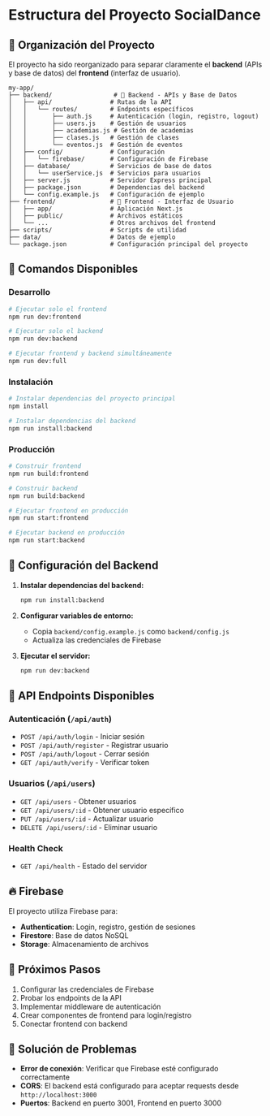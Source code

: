 # Estructura del Proyecto SocialDance

## 📁 Organización del Proyecto

El proyecto ha sido reorganizado para separar claramente el **backend** (APIs y base de datos) del **frontend** (interfaz de usuario).

```
my-app/
├── backend/                 # 🚀 Backend - APIs y Base de Datos
│   ├── api/                # Rutas de la API
│   │   └── routes/         # Endpoints específicos
│   │       ├── auth.js     # Autenticación (login, registro, logout)
│   │       ├── users.js    # Gestión de usuarios
│   │       ├── academias.js # Gestión de academias
│   │       ├── clases.js   # Gestión de clases
│   │       └── eventos.js  # Gestión de eventos
│   ├── config/             # Configuración
│   │   └── firebase/       # Configuración de Firebase
│   ├── database/           # Servicios de base de datos
│   │   └── userService.js  # Servicios para usuarios
│   ├── server.js           # Servidor Express principal
│   ├── package.json        # Dependencias del backend
│   └── config.example.js   # Configuración de ejemplo
├── frontend/               # 🎨 Frontend - Interfaz de Usuario
│   ├── app/                # Aplicación Next.js
│   ├── public/             # Archivos estáticos
│   └── ...                 # Otros archivos del frontend
├── scripts/                # Scripts de utilidad
├── data/                   # Datos de ejemplo
└── package.json            # Configuración principal del proyecto
```

## 🚀 Comandos Disponibles

### Desarrollo
```bash
# Ejecutar solo el frontend
npm run dev:frontend

# Ejecutar solo el backend
npm run dev:backend

# Ejecutar frontend y backend simultáneamente
npm run dev:full
```

### Instalación
```bash
# Instalar dependencias del proyecto principal
npm install

# Instalar dependencias del backend
npm run install:backend
```

### Producción
```bash
# Construir frontend
npm run build:frontend

# Construir backend
npm run build:backend

# Ejecutar frontend en producción
npm run start:frontend

# Ejecutar backend en producción
npm run start:backend
```

## 🔧 Configuración del Backend

1. **Instalar dependencias del backend:**
   ```bash
   npm run install:backend
   ```

2. **Configurar variables de entorno:**
   - Copia `backend/config.example.js` como `backend/config.js`
   - Actualiza las credenciales de Firebase

3. **Ejecutar el servidor:**
   ```bash
   npm run dev:backend
   ```

## 📡 API Endpoints Disponibles

### Autenticación (`/api/auth`)
- `POST /api/auth/login` - Iniciar sesión
- `POST /api/auth/register` - Registrar usuario
- `POST /api/auth/logout` - Cerrar sesión
- `GET /api/auth/verify` - Verificar token

### Usuarios (`/api/users`)
- `GET /api/users` - Obtener usuarios
- `GET /api/users/:id` - Obtener usuario específico
- `PUT /api/users/:id` - Actualizar usuario
- `DELETE /api/users/:id` - Eliminar usuario

### Health Check
- `GET /api/health` - Estado del servidor

## 🔥 Firebase

El proyecto utiliza Firebase para:
- **Authentication**: Login, registro, gestión de sesiones
- **Firestore**: Base de datos NoSQL
- **Storage**: Almacenamiento de archivos

## 📝 Próximos Pasos

1. Configurar las credenciales de Firebase
2. Probar los endpoints de la API
3. Implementar middleware de autenticación
4. Crear componentes de frontend para login/registro
5. Conectar frontend con backend

## 🐛 Solución de Problemas

- **Error de conexión**: Verificar que Firebase esté configurado correctamente
- **CORS**: El backend está configurado para aceptar requests desde `http://localhost:3000`
- **Puertos**: Backend en puerto 3001, Frontend en puerto 3000
